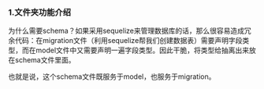 ### 1.文件夹功能介绍
      
为什么需要schema？如果采用sequelize来管理数据库的话，那么很容易造成冗余代码：在migration文件（利用sequelize帮我们创建数据表）需要声明字段类型，而在model文件中又需要声明一遍字段类型。因此干脆，将类型给抽离出来放在schema文件里面。
           
也就是说，这个schema文件既服务于model，也服务于migration。